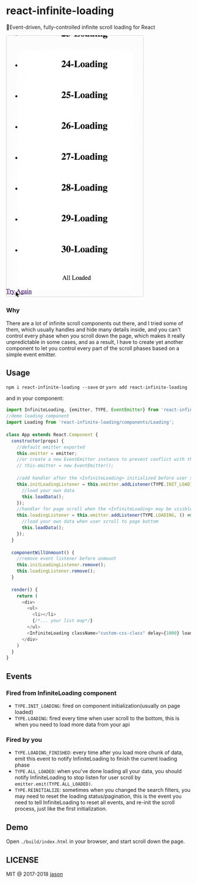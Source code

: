 # react-infinite-loading
📜Event-driven, fully-controlled infinite scroll loading for React

<p><img src="https://raw.githubusercontent.com/JasonBoy/react-infinite-loading/master/demo/demo.gif" width="375" height="auto" alt="react-infinite-loading-demo"/></p>

### Why

There are a lot of infinite scroll components out there, and I tried some of them, which usually handles and hide many details inside, and you can't control every phase when you scroll down the page, which makes it really unpredictable in some cases, and as a result, I have to create yet another component to let you control every part of the scroll phases based on a simple event emitter.

## Usage

`npm i react-infinite-loading --save` or `yarn add react-infinite-loading`

and in your component:
```javascript
import InfiniteLoading, {emitter, TYPE, EventEmitter} from 'react-infinite-loading';
//demo loading component
import Loading from 'react-infinite-loading/components/Loading';

class App extends React.Component {
  constructor(props) {
    //default emitter exported
    this.emitter = emitter;
    //or create a new EventEmitter instance to prevent conflict with the default one if you have multiple InfiniteLoading instances on the same page
    // this.emitter = new EventEmitter();
    
    //add handler after the <InfiniteLoading> initialized before user scroll, usually when page loaded 
    this.initLoadingListener = this.emitter.addListener(TYPE.INIT_LOADING, () => {
      //load your own data
      this.loadData();
    });
    //handler for page scroll when the <InfiniteLoading> may be visible
    this.loadingListener = this.emitter.addListener(TYPE.LOADING, () => {
      //load your own data when user scroll to page bottom
      this.loadData();
    });
  }
  
  componentWillUnmount() {
    //remove event listener before unmount
    this.initLoadingListener.remove();
    this.loadingListener.remove();
  }
  
  render() {
    return (
      <div>
        <ul>
          <li></li>
          {/*... your list map*/}
        </ul>
        <InfiniteLoading className="custom-css-class" delay={1000} loader={<Loading/>}/>
      </div>
    )
  }
}

``` 

## Events

### Fired from InfiniteLoading component

- `TYPE.INIT_LOADING`: fired on component initialization(usually on page loaded)
- `TYPE.LOADING`: fired every time when user scroll to the bottom, this is when you need to load more data from your api

### Fired by you

- `TYPE.LOADING_FINISHED`: every time after you load more chunk of data, emit this event to notify InfiniteLoading to finish the current loading phase
- `TYPE.ALL_LOADED`: when you've done loading all your data, you should notify InfiniteLoading to stop listen for user scroll by `emitter.emit(TYPE.ALL_LOADED)`.
- `TYPE.REINITIALIZE`: sometimes when you changed the search filters, you may need to reset the loading status/pagination, this is the event you need to tell InfiniteLoading to reset all events, and re-init the scroll process, just like the first initialization. 


## Demo

Open `./build/index.html` in your browser, and start scroll down the page.

## LICENSE

MIT @ 2017-2018 [jason](https://blog.lovemily.me)